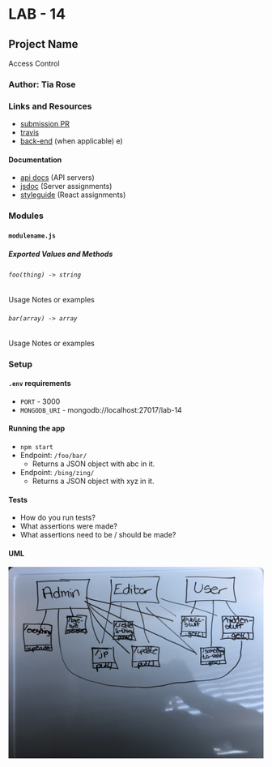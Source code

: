 # LAB - 14

## Project Name
Access Control

### Author: Tia Rose

### Links and Resources
* [submission PR](https://github.com/tia-rose-401-advanced-javascript/lab-14/pull/1)
* [travis](http://xyz.com)
* [back-end](https://afternoon-citadel-27753.herokuapp.com/) (when applicable)
e)

#### Documentation
* [api docs](http://xyz.com) (API servers)
* [jsdoc](http://xyz.com) (Server assignments)
* [styleguide](http://xyz.com) (React assignments)

### Modules
#### `modulename.js`
##### Exported Values and Methods

###### `foo(thing) -> string`
Usage Notes or examples

###### `bar(array) -> array`
Usage Notes or examples

### Setup
#### `.env` requirements
* `PORT` - 3000
* `MONGODB_URI` - mongodb://localhost:27017/lab-14

#### Running the app
* `npm start`
* Endpoint: `/foo/bar/`
  * Returns a JSON object with abc in it.
* Endpoint: `/bing/zing/`
  * Returns a JSON object with xyz in it.
  
#### Tests
* How do you run tests?
* What assertions were made?
* What assertions need to be / should be made?

#### UML

![UML 14](./assets/UML_14.JPG)
